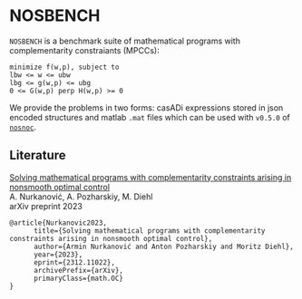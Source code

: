 # NOSBENCH
`NOSBENCH` is a benchmark suite of mathematical programs with complementarity constraiants (MPCCs):
```
minimize f(w,p), subject to
lbw <= w <= ubw
lbg <= g(w,p) <= ubg
0 <= G(w,p) perp H(w,p) >= 0
```
We provide the problems in two forms: casADi expressions stored in json encoded structures and matlab `.mat` files which can be used with `v0.5.0` of [`nosnoc`](https://github.com/nurkanovic/nosnoc).


## Literature
[Solving mathematical programs with complementarity constraints arising in nonsmooth optimal control](https://arxiv.org/abs/2312.11022) \
A. Nurkanović, A. Pozharskiy, M. Diehl \
arXiv preprint 2023
```
@article{Nurkanovic2023,
      title={Solving mathematical programs with complementarity constraints arising in nonsmooth optimal control}, 
      author={Armin Nurkanović and Anton Pozharskiy and Moritz Diehl},
      year={2023},
      eprint={2312.11022},
      archivePrefix={arXiv},
      primaryClass={math.OC}
}
```
